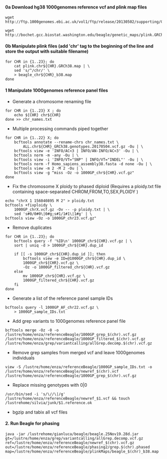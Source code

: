 #### 0a Download hg38 1000genomes reference vcf and plink map files

```
wget http://ftp.1000genomes.ebi.ac.uk/vol1/ftp/release/20130502/supporting/GRCh38_positions/ALL.chr{{1..22},X}_GRCh38.genotypes.20170504.vcf.gz{,.tbi}

```

```
wget http://bochet.gcc.biostat.washington.edu/beagle/genetic_maps/plink.GRCh38.map.zip 

```


#### 0b  Manipulate plink files (add 'chr' tag to the beginning of the line and store the output with suitable filename)

```
for CHR in {1..23}; do 
    cat plink.chr${CHR}.GRCh38.map | \
    sed 's/^/chr/' \
    > beagle_chr${CHR}_b38.map
done 
```
 
#### 1 Manipulate 1000genomes reference panel files 
- Generate a chromosome renaming file

```
for CHR in {1..23} X ; do 
    echo ${CHR} chr${CHR}
done >> chr_names.txt
```

- Multiple processing commands piped together

```
for CHR in {1..22} X; do
    bcftools annotate --rename-chrs chr_names.txt \
        ALL.chr${CHR}_GRCh38.genotypes.20170504.vcf.gz -Ou | \
    bcftools view -e 'INFO/AC<3 | INFO/AN-INFO/AC<3' -Ou | \
    bcftools norm -m -any -Ou | \
    bcftools view -i 'INFO/VT="SNP" | INFO/VT="INDEL"' -Ou | \
    bcftools norm -f Homo_sapiens_assembly38.fasta -d none -Ou | \
    bcftools view -m 2 -M 2 -Ou | \
    bcftools view -g ^miss -Oz -o 1000GP_chr${CHR}.vcf.gz"
done
```

- Fix the chromosome X ploidy to phased diploid (Requires a ploidy.txt file containing space-separated CHROM,FROM,TO,SEX,PLOIDY )

```
echo "chrX 1 156040895 M 2" > ploidy.txt
bcftools +fixploidy \
    1000GP_chrX.vcf.gz -Ov -- -p ploidy.txt | \
    sed 's#0/0#0\|0#g;s#1/1#1\|1#g' | \
bcftools view -Oz -o 1000GP_chr23.vcf.gz"
```
- Remove duplicates

```
for CHR in {1..23}; do
    bcftools query -f '%ID\n' 1000GP_chr${CHR}.vcf.gz | \
    sort | uniq -d > 1000GP_chr${CHR}.dup_id

    if [[ -s 1000GP_chr${CHR}.dup_id ]]; then
    	bcftools view -e ID=@1000GP_chr${CHR}.dup_id \
    	1000GP_chr${CHR}.vcf.gz \
        -Oz -o 1000GP_filtered_chr${CHR}.vcf.gz
    else 
    	mv 1000GP_chr${CHR}.vcf.gz \
        1000GP_filtered_chr${CHR}.vcf.gz
    fi
done
```
-  Generate a list of the reference panel sample IDs

```
bcftools query -l 1000GP_AF_chr22.vcf.gz \
    > 1000GP_sample_IDs.txt

```
- Add grep variants to 1000genomes reference panel file

```
bcftools merge -Oz -0 -o /lustre/home/enza/referenceBeagle/1000GP_grep_$(chr).vcf.gz /lustre/home/enza/referenceBeagle/1000GP_filtered_$(chr).vcf.gz /lustre/home/enza/grep/variantcalling/allGrep.decomp.$(chr).vcf.gz

``` 

- Remove grep samples from merged vcf and leave 1000genomes individuals

```
view -S /lustre/home/enza/referenceBeagle/1000GP_sample_IDs.txt -o /lustre/home/enza/referenceBeagle/newref_$(chr).vcf /lustre/home/enza/referenceBeagle/1000GP_grep_$(chr).vcf.gz

```
- Replace missing genotypes with 0|0

```
/usr/bin/sed -i 's/\//\|/g' /lustre/home/enza/referenceBeagle/newref_$1.vcf && touch /lustrehome/silvia/junk/$1.reference.ok

```
- bgzip and tabix all vcf files

#### 2. Run Beagle for phasing


```
java -jar /lustrehome/gianluca/beagle/beagle.25Nov19.28d.jar gt=/lustre/home/enza/grep/variantcalling/allGrep.decomp.vcf.gz ref=/lustre/home/enza/referenceBeagle/newref_$(chr).vcf.gz out=/lustre/home/enza/referenceBeagle/phasing2/grep.$(chr).phased map=/lustre/home/enza/referenceBeagle/plinkMaps/beagle_$(chr)_b38.map

```

